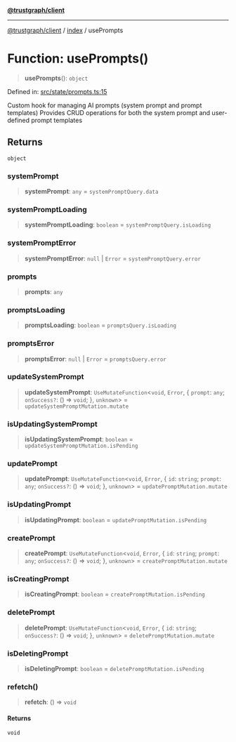 [**@trustgraph/client**](../../README.md)

***

[@trustgraph/client](../../README.md) / [index](../README.md) / usePrompts

# Function: usePrompts()

> **usePrompts**(): `object`

Defined in: [src/state/prompts.ts:15](https://github.com/trustgraph-ai/trustgraph-ts-client/blob/edcc8c01cf9c2f58c76719d5d2aa7058546360d9/src/state/prompts.ts#L15)

Custom hook for managing AI prompts (system prompt and prompt templates)
Provides CRUD operations for both the system prompt and user-defined prompt templates

## Returns

`object`

### systemPrompt

> **systemPrompt**: `any` = `systemPromptQuery.data`

### systemPromptLoading

> **systemPromptLoading**: `boolean` = `systemPromptQuery.isLoading`

### systemPromptError

> **systemPromptError**: `null` \| `Error` = `systemPromptQuery.error`

### prompts

> **prompts**: `any`

### promptsLoading

> **promptsLoading**: `boolean` = `promptsQuery.isLoading`

### promptsError

> **promptsError**: `null` \| `Error` = `promptsQuery.error`

### updateSystemPrompt

> **updateSystemPrompt**: `UseMutateFunction`\<`void`, `Error`, \{ `prompt`: `any`; `onSuccess?`: () => `void`; \}, `unknown`\> = `updateSystemPromptMutation.mutate`

### isUpdatingSystemPrompt

> **isUpdatingSystemPrompt**: `boolean` = `updateSystemPromptMutation.isPending`

### updatePrompt

> **updatePrompt**: `UseMutateFunction`\<`void`, `Error`, \{ `id`: `string`; `prompt`: `any`; `onSuccess?`: () => `void`; \}, `unknown`\> = `updatePromptMutation.mutate`

### isUpdatingPrompt

> **isUpdatingPrompt**: `boolean` = `updatePromptMutation.isPending`

### createPrompt

> **createPrompt**: `UseMutateFunction`\<`void`, `Error`, \{ `id`: `string`; `prompt`: `any`; `onSuccess?`: () => `void`; \}, `unknown`\> = `createPromptMutation.mutate`

### isCreatingPrompt

> **isCreatingPrompt**: `boolean` = `createPromptMutation.isPending`

### deletePrompt

> **deletePrompt**: `UseMutateFunction`\<`void`, `Error`, \{ `id`: `string`; `onSuccess?`: () => `void`; \}, `unknown`\> = `deletePromptMutation.mutate`

### isDeletingPrompt

> **isDeletingPrompt**: `boolean` = `deletePromptMutation.isPending`

### refetch()

> **refetch**: () => `void`

#### Returns

`void`
